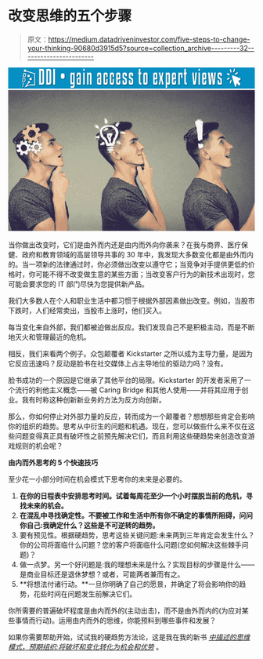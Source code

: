 # 改变思维的五个步骤

> 原文：<https://medium.datadriveninvestor.com/five-steps-to-change-your-thinking-90680d3915d5?source=collection_archive---------32----------------------->

[![](img/84b6f62283e03e5e62ef02b106f7f2f1.png)](http://www.track.datadriveninvestor.com/1B9E)![](img/2b1eb70cfe4881ec0e20fe4f3c9da28d.png)

当你做出改变时，它们是由外而内还是由内而外向你袭来？在我与商界、医疗保健、政府和教育领域的高层领导共事的 30 年中，我发现大多数变化都是由外而内的。当一项新的法律通过时，你必须做出改变以遵守它；当竞争对手提供更低的价格时，你可能不得不改变做生意的某些方面；当改变客户行为的新技术出现时，您可能会要求您的 IT 部门尽快为您提供新产品。

我们大多数人在个人和职业生活中都习惯于根据外部因素做出改变。例如，当股市下跌时，人们经常卖出，当股市上涨时，他们买入。

每当变化来自外部，我们都被迫做出反应。我们发现自己不是积极主动，而是不断地灭火和管理最近的危机。

相反，我们来看两个例子。众包颠覆者 Kickstarter 之所以成为主导力量，是因为它反应迅速吗？反动是脸书在社交媒体上占主导地位的驱动力吗？没有。

脸书成功的一个原因是它继承了其他平台的局限。Kickstarter 的开发者采用了一个流行的利他主义概念——被 Caring Bridge 和其他人使用——并将其应用于创业。我有时称这种创新新业务的方法为反方向创新。

那么，你如何停止对外部力量的反应，转而成为一个颠覆者？想想那些肯定会影响你的组织的趋势。思考从中衍生的问题和机遇。现在，您可以做些什么来不仅在这些问题变得真正具有破坏性之前预先解决它们，而且利用这些硬趋势来创造改变游戏规则的机会呢？

**由内而外思考的 5 个快速技巧**

至少花一小部分时间在机会模式下思考你的未来是必要的。

1.  **在你的日程表中安排思考时间。试着每周花至少一个小时摆脱当前的危机，寻找未来的机会。**
2.  **在混乱中寻找确定性。不要被工作和生活中所有你不确定的事情所阻碍，问问你自己:我确定什么？这些是不可逆转的趋势。**
3.  要有预见性。根据硬趋势，思考这些关键问题:未来两到三年肯定会发生什么？你的公司将面临什么问题？您的客户将面临什么问题(您如何解决这些棘手问题)？
4.  做一点梦。另一个好问题是:我的理想未来是什么？实现目标的步骤是什么——是商业目标还是退休梦想？或者，可能两者兼而有之。
5.  **将想法付诸行动。**一旦你明确了自己的愿景，并确定了将会影响你的趋势，花些时间在问题发生前解决它们。

你所需要的普遍破坏程度是由内而外的(主动出击)，而不是由外而内的(为应对某些事情而行动)。运用由内而外的思维，你能预料到哪些事件和发展？

如果你需要帮助开始，试试我的硬趋势方法论，这是我在我的新书 [*中描述的思维模式，预期组织:将破坏和变化转化为机会和优势*](https://www.amazon.com/Anticipatory-Organization-Disruption-Opportunity-Advantage/dp/1626344469/ref=sr_1_1?ie=UTF8&qid=1533173439&sr=8-1&keywords=the+anticipatory+organization) 。